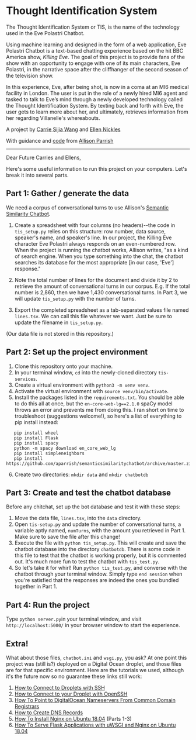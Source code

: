 # Thought Identification System

The Thought Identification System or TIS, is the name of the technology used in the Eve Polastri Chatbot. 

Using machine learning and designed in the form of a web application, Eve Polastri Chatbot is a text-based chatting experience based on the hit BBC America show, *Killing Eve*. The goal of this project is to provide fans of the show with an opportunity to engage with one of its main characters, Eve Polastri, in the narrative space after the cliffhanger of the second season of the television show. 

In this experience, Eve, after being shot, is now in a coma at an MI6 medical facility in London. The user is put in the role of a newly hired MI6 agent and tasked to talk to Eve’s mind through a newly developed technology called the Thought Identification System. By texting back and forth with Eve, the user gets to learn more about her, and ultimately, retrieves information from her regarding Villanelle's whereabouts.

A project by [Carrie Sijia Wang](https://carriesijiawang.com/) and [Ellen Nickles](https://ellennickles.site/)

With guidance and [code](https://gist.github.com/aparrish/114dd7018134c5da80bae0a101866581) from [Allison Parrish](https://www.decontextualize.com)

---

Dear Future Carries and Ellens,

Here's some useful information to run this project on your computers. Let's break it into several parts. 

## Part 1: Gather / generate the data
We need a corpus of conversational turns to use Allison's [Semantic Similarity Chatbot](https://gist.github.com/aparrish/114dd7018134c5da80bae0a101866581). 

1. Create a spreadsheet with four columns (no headers)--the code in `tis_setup.py` relies on this structure: row number, data source, speaker's name, and speaker's line. In our project, the Killing Eve character Eve Polastri always responds on an even-numbered row. When the project is running the chatbot works, Allison writes, "as a kind of search engine. When you type something into the chat, the chatbot searches its database for the most appropriate [in our case, 'Eve'] response."

2. Note the total number of lines for the document and divide it by 2 to retrieve the amount of conversational turns in our corpus. E.g. If the total number is 2,860, then we have 1,430 conversational turns. In Part 3, we will update `tis_setup.py` with the number of turns.

3. Export the completed spreadsheet as a tab-separated values file named `lines.tsv`. We can call this file whatever we want. Just be sure to update the filename in `tis_setup.py`.

(Our data file is not stored in this repository.)

## Part 2: Set up the project environment
1. Clone this repository onto your machine.
2. In your terminal window, `cd` into the newly-cloned directory `tis-services`.
3. Create a virtual environment with `python3 -m venv venv`.
4. Activate the virtual environment with `source venv/bin/activate`.
5. Install the packages listed in the `requirements.txt`. You should be able to do this all at once, but the `en-core-web-lg==2.1.0` spaCy model throws an error and prevents me from doing this. I ran short on time to troubleshoot (suggestions welcome!), so here's a list of everything to pip install instead:
```
   pip install wheel
   pip install Flask
   pip install spacy
   python -m spacy download en_core_web_lg
   pip install simpleneighbors
   pip install https://github.com/aparrish/semanticsimilaritychatbot/archive/master.zip
```
6. Create two directories: `mkdir data` and `mkdir chatbotdb` 

## Part 3: Create and test the chatbot database
Before any chitchat, set up the bot database and test it with these steps:
1. Move the data file, `lines.tsv`, into the `data` directory.
2. Open `tis-setup.py` and update the number of conversational turns, a variable aptly named, `numTurns`, with the amount you retrieved in Part 1. Make sure to save the file after this change!
3. Execute the file with `python tis_setup.py`. This will create and save the chatbot database into the directory `chatbotdb`. There is some code in this file to test that the chatbot is working properly, but it is commented out. It's much more fun to test the chatbot with `tis_test.py`.
4. So let's take it for whirl! Run `python tis_test.py`, and converse with the chatbot through your terminal window. Simply type `end session` when you're satisfied that the responses are indeed the ones you bundled together in Part 1.


## Part 4: Run the project
Type `python server.py`in your terminal window, and visit `http://localhost:5000/` in your browser window to start the experience.

## Extra!
What about those files, `chatbot.ini` and `wsgi.py`, you ask? At one point this project was (still is?) deployed on a Digital Ocean droplet, and those files are for that specific environment. Here are the tutorials we used, although it's the future now so no guarantee these links still work:
1. [How to Connect to Droplets with SSH](https://www.digitalocean.com/docs/droplets/how-to/connect-with-ssh/)
2. [How to Connect to your Droplet with OpenSSH](https://www.digitalocean.com/docs/droplets/how-to/connect-with-ssh/openssh/)
3. [How To Point to DigitalOcean Nameservers From Common Domain Registrars](https://www.digitalocean.com/community/tutorials/how-to-point-to-digitalocean-nameservers-from-common-domain-registrars#conclusion)
4. [How to Create DNS Records](https://www.digitalocean.com/docs/networking/dns/how-to/manage-records/)
5. [How To Install Nginx on Ubuntu 18.04](https://www.digitalocean.com/community/tutorials/how-to-install-nginx-on-ubuntu-18-04) (Parts 1-3)
6. [How To Serve Flask Applications with uWSGI and Nginx on Ubuntu 18.04](https://www.digitalocean.com/community/tutorials/how-to-serve-flask-applications-with-uswgi-and-nginx-on-ubuntu-18-04)
